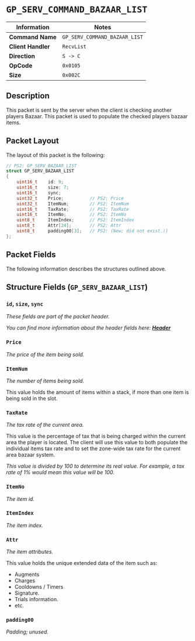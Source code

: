 # `GP_SERV_COMMAND_BAZAAR_LIST`

| Information               | Notes |
|---                        |---    |
| **Command Name**          | `GP_SERV_COMMAND_BAZAAR_LIST` |
| **Client Handler**        | `RecvList` |
| **Direction**             | `S -> C` |
| **OpCode**                | `0x0105` |
| **Size**                  | `0x002C` |

## Description

This packet is sent by the server when the client is checking another players Bazaar. This packet is used to populate the checked players bazaar items.

## Packet Layout

The layout of this packet is the following:

```cpp
// PS2: GP_SERV_BAZAAR_LIST
struct GP_SERV_BAZAAR_LIST
{
    uint16_t    id: 9;
    uint16_t    size: 7;
    uint16_t    sync;
    uint32_t    Price;          // PS2: Price
    uint32_t    ItemNum;        // PS2: ItemNum
    uint16_t    TaxRate;        // PS2: TaxRate
    uint16_t    ItemNo;         // PS2: ItemNo
    uint8_t     ItemIndex;      // PS2: ItemIndex
    uint8_t     Attr[24];       // PS2: Attr
    uint8_t     padding00[3];   // PS2: (New; did not exist.))
};
```

## Packet Fields

The following information describes the structures outlined above.

## Structure Fields (`GP_SERV_BAZAAR_LIST`)

### `id`, `size`, `sync`

_These fields are part of the packet header._

_You can find more information about the header fields here: [**Header**](/world/HEADER.md)_

### `Price`

_The price of the item being sold._

### `ItemNum`

_The number of items being sold._

This value holds the amount of items within a stack, if more than one item is being sold in the slot.

### `TaxRate`

_The tax rate of the current area._

This value is the percentage of tax that is being charged within the current area the player is located. The client will use this value to both populate the individual items tax rate and to set the zone-wide tax rate for the current area bazaar system.

_This value is divided by 100 to determine its real value. For example, a tax rate of 1% would mean this value will be 100._

### `ItemNo`

_The item id._

### `ItemIndex`

_The item index._

### `Attr`

_The item attributes._

This value holds the unique extended data of the item such as:

  - Augments
  - Charges
  - Cooldowns / Timers
  - Signature.
  - Trials information.
  - etc.

### `padding00`

_Padding; unused._
